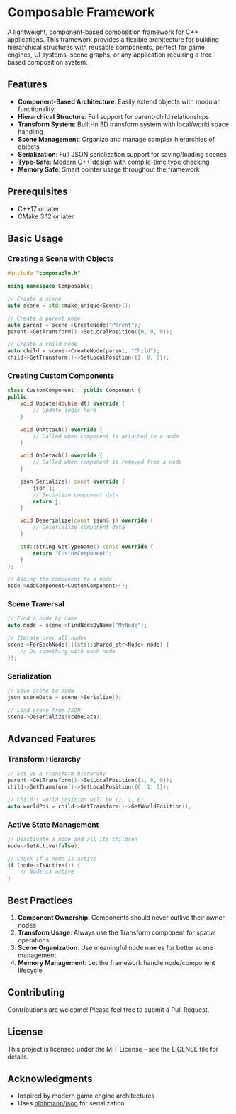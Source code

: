 # Composable Framework

A lightweight, component-based composition framework for C++ applications. This framework provides a flexible architecture for building hierarchical structures with reusable components, perfect for game engines, UI systems, scene graphs, or any application requiring a tree-based composition system.

## Features

- **Component-Based Architecture**: Easily extend objects with modular functionality
- **Hierarchical Structure**: Full support for parent-child relationships
- **Transform System**: Built-in 3D transform system with local/world space handling
- **Scene Management**: Organize and manage complex hierarchies of objects
- **Serialization**: Full JSON serialization support for saving/loading scenes
- **Type-Safe**: Modern C++ design with compile-time type checking
- **Memory Safe**: Smart pointer usage throughout the framework

## Prerequisites

- C++17 or later
- CMake 3.12 or later

## Basic Usage

### Creating a Scene with Objects

```cpp
#include "composable.h"

using namespace Composable;

// Create a scene
auto scene = std::make_unique<Scene>();

// Create a parent node
auto parent = scene->CreateNode("Parent");
parent->GetTransform()->SetLocalPosition({0, 0, 0});

// Create a child node
auto child = scene->CreateNode(parent, "Child");
child->GetTransform()->SetLocalPosition({1, 0, 0});
```

### Creating Custom Components

```cpp
class CustomComponent : public Component {
public:
    void Update(double dt) override {
        // Update logic here
    }

    void OnAttach() override {
        // Called when component is attached to a node
    }

    void OnDetach() override {
        // Called when component is removed from a node
    }

    json Serialize() const override {
        json j;
        // Serialize component data
        return j;
    }

    void Deserialize(const json& j) override {
        // Deserialize component data
    }

    std::string GetTypeName() const override {
        return "CustomComponent";
    }
};

// Adding the component to a node
node->AddComponent<CustomComponent>();
```

### Scene Traversal

```cpp
// Find a node by name
auto node = scene->FindNodeByName("MyNode");

// Iterate over all nodes
scene->ForEachNode([](std::shared_ptr<Node> node) {
    // Do something with each node
});
```

### Serialization

```cpp
// Save scene to JSON
json sceneData = scene->Serialize();

// Load scene from JSON
scene->Deserialize(sceneData);
```

## Advanced Features

### Transform Hierarchy

```cpp
// Set up a transform hierarchy
parent->GetTransform()->SetLocalPosition({1, 0, 0});
child->GetTransform()->SetLocalPosition({0, 1, 0});

// Child's world position will be (1, 1, 0)
auto worldPos = child->GetTransform()->GetWorldPosition();
```

### Active State Management

```cpp
// Deactivate a node and all its children
node->SetActive(false);

// Check if a node is active
if (node->IsActive()) {
    // Node is active
}
```

## Best Practices

1. **Component Ownership**: Components should never outlive their owner nodes
2. **Transform Usage**: Always use the Transform component for spatial operations
3. **Scene Organization**: Use meaningful node names for better scene management
4. **Memory Management**: Let the framework handle node/component lifecycle

## Contributing

Contributions are welcome! Please feel free to submit a Pull Request.

## License

This project is licensed under the MIT License - see the LICENSE file for details.

## Acknowledgments

- Inspired by modern game engine architectures
- Uses [nlohmann/json](https://github.com/nlohmann/json) for serialization